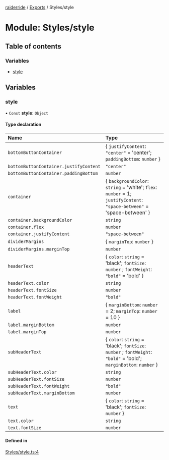 [raiderride](../README.md) / [Exports](../modules.md) / Styles/style

# Module: Styles/style

## Table of contents

### Variables

- [style](Styles_style.md#style)

## Variables

### style

• `Const` **style**: `Object`

#### Type declaration

| Name | Type |
| :------ | :------ |
| `bottomButtonContainer` | { `justifyContent`: ``"center"`` = 'center'; `paddingBottom`: `number`  } |
| `bottomButtonContainer.justifyContent` | ``"center"`` |
| `bottomButtonContainer.paddingBottom` | `number` |
| `container` | { `backgroundColor`: `string` = 'white'; `flex`: `number` = 1; `justifyContent`: ``"space-between"`` = 'space-between' } |
| `container.backgroundColor` | `string` |
| `container.flex` | `number` |
| `container.justifyContent` | ``"space-between"`` |
| `dividerMargins` | { `marginTop`: `number`  } |
| `dividerMargins.marginTop` | `number` |
| `headerText` | { `color`: `string` = 'black'; `fontSize`: `number` ; `fontWeight`: ``"bold"`` = 'bold' } |
| `headerText.color` | `string` |
| `headerText.fontSize` | `number` |
| `headerText.fontWeight` | ``"bold"`` |
| `label` | { `marginBottom`: `number` = 2; `marginTop`: `number` = 10 } |
| `label.marginBottom` | `number` |
| `label.marginTop` | `number` |
| `subHeaderText` | { `color`: `string` = 'black'; `fontSize`: `number` ; `fontWeight`: ``"bold"`` = 'bold'; `marginBottom`: `number`  } |
| `subHeaderText.color` | `string` |
| `subHeaderText.fontSize` | `number` |
| `subHeaderText.fontWeight` | ``"bold"`` |
| `subHeaderText.marginBottom` | `number` |
| `text` | { `color`: `string` = 'black'; `fontSize`: `number`  } |
| `text.color` | `string` |
| `text.fontSize` | `number` |

#### Defined in

[Styles/style.ts:4](https://github.com/jaxcksn/raiderride-FUBU/blob/3080884/src/Styles/style.ts#L4)
